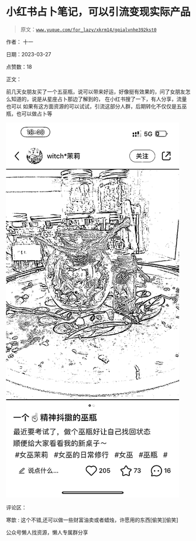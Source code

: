 # 小红书占卜笔记，可以引流变现实际产品

> 原文：[`www.yuque.com/for_lazy/xkrm14/gqialvnhe392kst0`](https://www.yuque.com/for_lazy/xkrm14/gqialvnhe392kst0)



作者： 十一



日期：2023-03-27



点赞数：18

<ne-hole id="u38c2c0bb" data-lake-id="u38c2c0bb">

正文：



前几天女朋友买了一个五巫瓶，说可以带来好运，好像挺有效果的，问了女朋友怎么知道的，说是从星座占卜那边了解到的， 在小红书搜了一下，有人分享，流量也可以 如果有这方面资源的可以试试，引流这部分人群，后期转化不仅仅是五巫瓶，也可以做占卜等



![](img/aadb9af4ccf2c53ef8559faa778ed39a.png)

<ne-hole id="u67147f59" data-lake-id="u67147f59">

评论区：



寒歆 : 这个不错,还可以做一些财富油卖或者蜡烛，许愿用的东西[偷笑][偷笑]

<ne-hole id="u4acbc462" data-lake-id="u4acbc462">

公众号懒人找资源，懒人专属群分享

</ne-hole></ne-hole></ne-hole>
